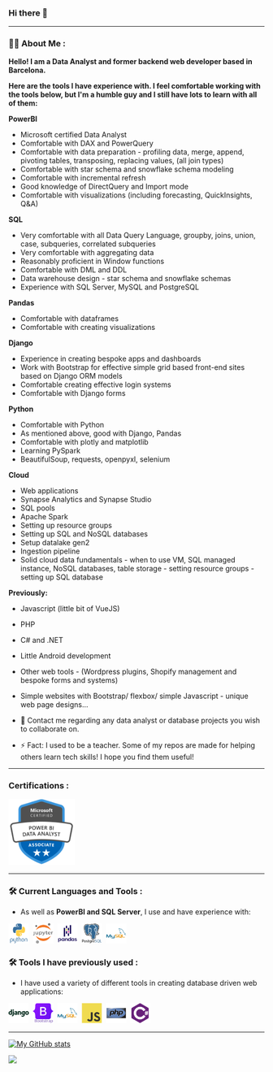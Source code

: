 ### Hi there 👋

---

### :man_technologist: About Me :

**Hello! I am a Data Analyst and former backend web developer based in Barcelona.**

**Here are the tools I have experience with.  I feel comfortable working with the tools below, but I'm a humble guy and I still have lots to learn with all of them:**

**PowerBI**
  - Microsoft certified Data Analyst
  - Comfortable with DAX and PowerQuery
  - Comfortable with data preparation - profiling data, merge, append, pivoting tables, transposing, replacing values, (all join types)
  - Comfortable with star schema and snowflake schema modeling
  - Comfortable with incremental refresh
  - Good knowledge of DirectQuery and Import mode
  - Comfortable with visualizations (including forecasting, QuickInsights, Q&A)

**SQL**
  - Very comfortable with all Data Query Language, groupby, joins, union, case, subqueries, correlated subqueries
  - Very comfortable with aggregating data
  - Reasonably proficient in Window functions
  - Comfortable with DML and DDL
  - Data warehouse design - star schema and snowflake schemas
  - Experience with SQL Server, MySQL and PostgreSQL

**Pandas**
  - Comfortable with dataframes
  - Comfortable with creating visualizations

**Django**
  - Experience in creating bespoke apps and dashboards
  - Work with Bootstrap for effective simple grid based front-end sites based on Django ORM models
  - Comfortable creating effective login systems
  - Comfortable with Django forms
  
**Python**
  - Comfortable with Python
  - As mentioned above, good with Django, Pandas
  - Comfortable with plotly and matplotlib
  - Learning PySpark
  - BeautifulSoup, requests, openpyxl, selenium

**Cloud**
  - Web applications
  - Synapse Analytics and Synapse Studio
  - SQL pools
  - Apache Spark 
  - Setting up resource groups
  - Setting up SQL and NoSQL databases
  - Setup datalake gen2
  - Ingestion pipeline
  - Solid cloud data fundamentals - when to use VM, SQL managed instance, NoSQL databases, table storage - setting resource
    groups - setting up SQL database

**Previously:**
  - Javascript (little bit of VueJS)
  - PHP
  - C# and .NET
  - Little Android development
  - Other web tools - (Wordpress plugins, Shopify management and bespoke forms and systems)
  - Simple websites with Bootstrap/ flexbox/ simple Javascript - unique web page designs...

- 💬 Contact me regarding any data analyst or database projects you wish to collaborate on.
- ⚡ Fact: I used to be a teacher. Some of my repos are made for helping others learn tech skills! I hope you find them useful!

---

### Certifications :

<div>
  <img src="https://github.com/richardgourley/richardgourley/blob/main/image.png"  title="Data Analyst certficate" alt="Data Analyst certficate" heigh="130" width="130"/>
</div>

---

### :hammer_and_wrench: Current Languages and Tools :

- As well as **PowerBI and SQL Server**, I use and have experience with:

<div>
  <img src="https://github.com/devicons/devicon/blob/master/icons/python/python-original-wordmark.svg"  title="Python" alt="Python" width="40" height="40"/>&nbsp;
  <img src="https://github.com/devicons/devicon/blob/master/icons/jupyter/jupyter-original-wordmark.svg"  title="Jupyter Notebooks" alt="Jupyter Notebooks" width="40" height="40"/>&nbsp;
  <img src="https://github.com/devicons/devicon/blob/master/icons/pandas/pandas-original-wordmark.svg"  title="Pandas" alt="Pandas" width="40" height="40"/>&nbsp;
  <img src="https://github.com/devicons/devicon/blob/master/icons/postgresql/postgresql-original-wordmark.svg"  title="Postgres" alt="Postgres" width="40" height="40"/>&nbsp;
  <img src="https://github.com/devicons/devicon/blob/master/icons/mysql/mysql-original-wordmark.svg" title="MySQL"  alt="MySQL" width="40" height="40"/>&nbsp;
</div>

### :hammer_and_wrench: Tools I have previously used :

- I have used a variety of different tools in creating database driven web applications:

<div>
  <img src="https://github.com/devicons/devicon/blob/master/icons/django/django-plain-wordmark.svg"  title="Django" alt="Django" width="40" height="40"/>&nbsp;
  <img src="https://github.com/devicons/devicon/blob/master/icons/bootstrap/bootstrap-original-wordmark.svg"  title="Bootstrap" alt="Bootstrap" width="40" height="40"/>&nbsp;
  <img src="https://github.com/devicons/devicon/blob/master/icons/mysql/mysql-original-wordmark.svg" title="MySQL"  alt="MySQL" width="40" height="40"/>&nbsp;
  <img src="https://github.com/devicons/devicon/blob/master/icons/javascript/javascript-original.svg" title="JavaScript" alt="JavaScript" width="40" height="40"/>&nbsp;
  <img src="https://github.com/devicons/devicon/blob/master/icons/php/php-original.svg" title="PHP" alt="PHP" width="40" height="40"/>&nbsp;
  <img src="https://github.com/devicons/devicon/blob/master/icons/csharp/csharp-plain.svg" title="C#" alt="C#" width="40" height="40"/>&nbsp;

</div>

---

[![My GitHub stats](https://github-readme-stats.vercel.app/api?username=richardgourley)](https://github.com/anuraghazra/github-readme-stats)

![](https://komarev.com/ghpvc/?username=richardgourley&color=green)
<!--
**richardgourley/richardgourley** is a ✨ _special_ ✨ repository because its `README.md` (this file) appears on your GitHub profile.

Here are some ideas to get you started:

- 🔭 I’m currently working on ...
- 🌱 I’m currently learning ...
- 👯 I’m looking to collaborate on ...
- 🤔 I’m looking for help with ...
- 💬 Ask me about ...
- 📫 How to reach me: ...
- 😄 Pronouns: ...
- ⚡ Fun fact: ...

  <img src="https://github.com/devicons/devicon/blob/master/icons/dot-net/dot-net-original-wordmark.svg"  title="Dot Net" alt="Dot Net" width="40" height="40"/>&nbsp;
  <img src="https://github.com/devicons/devicon/blob/master/icons/azure/azure-original-wordmark.svg" title="Azure" alt="Azure" width="40" height="40"/>&nbsp;
-->
